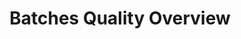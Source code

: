 ---
layout: article
title: Batches Quality Overview
description: 
  - This design includes the current order status in production
lang: en
weight: 650
isDraft: false
ref: Batches_Quality
category:
  - Food
  - Production
  - Batches
  - Production
image: Batches_Quality_EN.png
download: Batches_Quality_EN.pbmx
overview_description:
overview_benefits:
overview_data_sources:
---